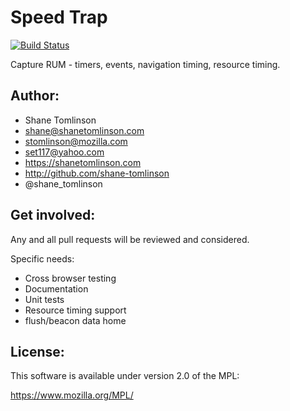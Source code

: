 # Speed Trap

[![Build Status](https://api.shippable.com/projects/537c9a0f2f80b3d10123db12/badge/master)](https://www.shippable.com/projects/537c9a0f2f80b3d10123db12)

Capture RUM - timers, events, navigation timing, resource timing.

## Author:
* Shane Tomlinson
* shane@shanetomlinson.com
* stomlinson@mozilla.com
* set117@yahoo.com
* https://shanetomlinson.com
* http://github.com/shane-tomlinson
* @shane_tomlinson

## Get involved:

Any and all pull requests will be reviewed and considered.

Specific needs:

* Cross browser testing
* Documentation
* Unit tests
* Resource timing support
* flush/beacon data home

## License:
This software is available under version 2.0 of the MPL:

  https://www.mozilla.org/MPL/

